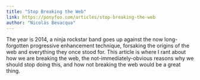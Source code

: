 ```yaml
---
title: "Stop Breaking the Web"
link: https://ponyfoo.com/articles/stop-breaking-the-web
author: "Nicolás Bevacqua"
---
```


The year is 2014, a ninja rockstar band goes up against the now long-forgotten progressive enhancement technique, forsaking the origins of the web and everything they once stood for. This article is where I rant about how we are breaking the web, the not-immediately-obvious reasons why we should stop doing this, and how not breaking the web would be a great thing.